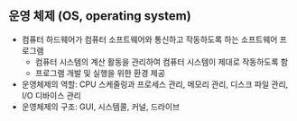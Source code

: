## 운영 체제 (OS, operating system)

- 컴퓨터 하드웨어가 컴퓨터 소프트웨어와 통신하고 작동하도록 하는 소프트웨어 프로그램
    - 컴퓨터 시스템의 계산 활동을 관리하여 컴퓨터 시스템이 제대로 작동하도록 함
    - 프로그램 개발 및 실행을 위한 환경 제공
- 운영체제의 역할: CPU 스케줄링과 프로세스 관리, 메모리 관리, 디스크 파일 관리, I/O 디바이스 관리
- 운영체제의 구조: GUI, 시스템콜, 커널, 드라이브